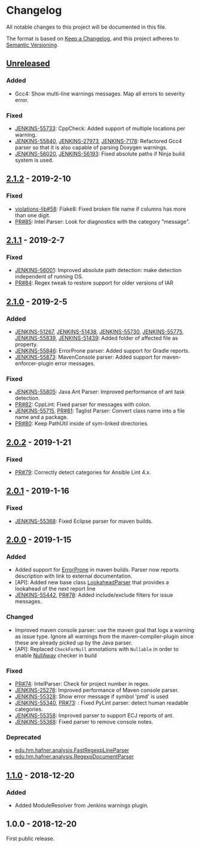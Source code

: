 # Changelog
All notable changes to this project will be documented in this file.

The format is based on [Keep a Changelog](https://keepachangelog.com/en/1.0.0/),
and this project adheres to [Semantic Versioning](https://semver.org/spec/v2.0.0.html).

## [Unreleased](https://github.com/jenkinsci/analysis-model/compare/analysis-model-2.1.2...master)

### Added
- Gcc4: Show multi-line warnings messages. Map all errors to severity error. 

### Fixed
- [JENKINS-55733](https://issues.jenkins-ci.org/browse/JENKINS-55733): 
CppCheck: Added support of multiple locations per warning.
- [JENKINS-55840](https://issues.jenkins-ci.org/browse/JENKINS-55840), 
[JENKINS-27973](https://issues.jenkins-ci.org/browse/JENKINS-27973),
[JENKINS-7178](https://issues.jenkins-ci.org/browse/JENKINS-7178): 
Refactored Gcc4 parser so that it is also capable of parsing Doxygen warnings.
- [JENKINS-56020](https://issues.jenkins-ci.org/browse/JENKINS-56020), 
[JENKINS-56193](https://issues.jenkins-ci.org/browse/JENKINS-56193): 
Fixed absolute paths if Ninja build system is used.

## [2.1.2](https://github.com/jenkinsci/analysis-model/compare/analysis-model-2.1.1...analysis-model-2.1.2) - 2019-2-10

### Fixed
- [violations-lib#58](https://github.com/tomasbjerre/violations-lib/issues/58): 
Flake8: Fixed broken file name if columns has more than one digit.
- [PR#85](https://github.com/jenkinsci/analysis-model/pull/84): 
Intel Parser: Look for diagnostics with the category "message".

## [2.1.1](https://github.com/jenkinsci/analysis-model/compare/analysis-model-2.1.0...analysis-model-2.1.1) - 2019-2-7

### Fixed
- [JENKINS-56001](https://issues.jenkins-ci.org/browse/JENKINS-56001): 
Improved absolute path detection: make detection independent of running OS.
- [PR#84](https://github.com/jenkinsci/analysis-model/pull/84): Regex tweak to restore support for older versions of IAR

## [2.1.0](https://github.com/jenkinsci/analysis-model/compare/analysis-model-2.0.2...analysis-model-2.1.0) - 2019-2-5

### Added
- [JENKINS-51267](https://issues.jenkins-ci.org/browse/JENKINS-51267), 
[JENKINS-51438](https://issues.jenkins-ci.org/browse/JENKINS-51438),
[JENKINS-55730](https://issues.jenkins-ci.org/browse/JENKINS-55730),
[JENKINS-55775](https://issues.jenkins-ci.org/browse/JENKINS-55775),
[JENKINS-55839](https://issues.jenkins-ci.org/browse/JENKINS-55839),
[JENKINS-51439](https://issues.jenkins-ci.org/browse/JENKINS-51439): Added folder of affected file as property.
- [JENKINS-55846](https://issues.jenkins-ci.org/browse/JENKINS-55846): 
ErrorProne parser: Added support for Gradle reports.
- [JENKINS-55873](https://issues.jenkins-ci.org/browse/JENKINS-55873): 
MavenConsole parser: Added support for maven-enforcer-plugin error messages.

### Fixed
- [JENKINS-55805](https://issues.jenkins-ci.org/browse/JENKINS-55805): 
Java Ant Parser: Improved performance of ant task detection.
- [PR#82](https://github.com/jenkinsci/analysis-model/pull/82): CppLint: Fixed parser for messages with colon.
- [JENKINS-55715](https://issues.jenkins-ci.org/browse/JENKINS-55715), 
[PR#81](https://github.com/jenkinsci/analysis-model/pull/81): 
Taglist Parser: Convert class name into a file name and a package.
- [PR#80](https://github.com/jenkinsci/analysis-model/pull/80): Keep PathUtil inside of sym-linked directories.

## [2.0.2](https://github.com/jenkinsci/analysis-model/compare/analysis-model-2.0.1...analysis-model-2.0.2) - 2019-1-21

### Fixed
- [PR#79](https://github.com/jenkinsci/analysis-model/pull/79): Correctly detect categories for Ansible Lint 4.x.

## [2.0.1](https://github.com/jenkinsci/analysis-model/compare/analysis-model-2.0.0...analysis-model-2.0.1) - 2019-1-16

### Fixed
- [JENKINS-55368](https://issues.jenkins-ci.org/browse/JENKINS-55368): Fixed Eclipse parser for maven builds.

## [2.0.0](https://github.com/jenkinsci/analysis-model/compare/analysis-model-1.1.0...analysis-model-2.0.0) - 2019-1-15

### Added
- Added support for [ErrorProne](http://errorprone.info) in maven builds. Parser now reports description with link to external documentation.
- [API]: Added new base class [LookaheadParser](https://github.com/jenkinsci/analysis-model/blob/master/src/main/java/edu/hm/hafner/analysis/LookaheadParser.java) 
that provides a lookahead of the next report line
- [JENKINS-55442](https://issues.jenkins-ci.org/browse/JENKINS-55442), 
[PR#78](https://github.com/jenkinsci/analysis-model/pull/78): Added include/exclude filters for issue messages. 

### Changed
- Improved maven console parser: use the maven goal that logs a warning as issue type. Ignore all warnings
from the maven-compiler-plugin since these are already picked up by the Java parser.
- [API]: Replaced `CheckForNull` annotations with `Nullable` in order to enable [NullAway](https://github.com/uber/NullAway) checker in build

### Fixed
- [PR#74](https://github.com/jenkinsci/analysis-model/pull/74): IntelParser: Check for project number in regex.
- [JENKINS-25278](https://issues.jenkins-ci.org/browse/JENKINS-25278): Improved performance of Maven console parser. 
- [JENKINS-55328](https://issues.jenkins-ci.org/browse/JENKINS-55328): Show error message if symbol 'pmd' is used
- [JENKINS-55340](https://issues.jenkins-ci.org/browse/JENKINS-55340), [PR#73](https://github.com/jenkinsci/analysis-model/pull/73): 
: Fixed PyLint parser: detect human readable categories. 
- [JENKINS-55358](https://issues.jenkins-ci.org/browse/JENKINS-55358): Improved parser to support ECJ reports of ant. 
- [JENKINS-55368](https://issues.jenkins-ci.org/browse/JENKINS-55368): Fixed parser to remove console notes. 
### Deprecated
- [edu.hm.hafner.analysis.FastRegexpLineParser](https://github.com/jenkinsci/analysis-model/blob/master/src/main/java/edu/hm/hafner/analysis/FastRegexpLineParser.java)
- [edu.hm.hafner.analysis.RegexpDocumentParser](https://github.com/jenkinsci/analysis-model/blob/master/src/main/java/edu/hm/hafner/analysis/RegexpDocumentParser.java)

## [1.1.0](https://github.com/jenkinsci/analysis-model/compare/analysis-model-1.0.0...analysis-model-1.1.0) - 2018-12-20

### Added
- Added ModuleResolver from Jenkins warnings plugin.

## 1.0.0 - 2018-12-20

First public release.

<!---
## 1.0.0 - year-month-day
### Added
- One 
- Two 

### Changed
- One 
- Two 

### Deprecated
- One 
- Two 

### Removed
- One 
- Two 

### Fixed
- One 
- Two 

### Security
- One 
- Two 


-->
